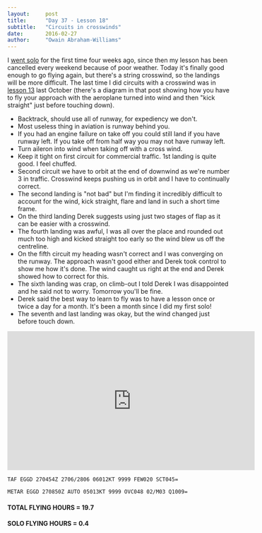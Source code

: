 ```yaml
---
layout:     post
title:      "Day 37 - Lesson 18"
subtitle:   "Circuits in crosswinds"
date:       2016-02-27
author:     "Owain Abraham-Williams"
---
```


I [went solo](/2016/01/30/day-32-lesson-17-first-solo/) for the first time four weeks ago,
since then my lesson has been cancelled every weekend because of poor weather. Today it's
finally good enough to go flying again, but there's a string crosswind, so the landings
will be more difficult. The last time I did circuits with a crosswind was in [lesson 13](/2015/10/17/day-19-lesson-13-crosswind-circuits/)
last October (there's a diagram in that post showing how you have to fly your approach
with the aeroplane turned into wind and then "kick straight" just before touching down).

 * Backtrack, should use all of runway, for expediency we don't.
 * Most useless thing in aviation is runway behind you.
 * If you had an engine failure on take off you could still land if you have runway left. If you take off from half way you may not have runway left.
 * Turn aileron into wind when taking off with a cross wind.
 * Keep it tight on first circuit for commercial traffic. 1st landing is quite good. I feel chuffed.
 * Second circuit we have to orbit at the end of downwind as we're number 3 in traffic.	Crosswind keeps pushing us in orbit and I have to continually correct.
 * The second landing is "not bad" but I'm finding it incredibly difficult to account for the wind, kick straight, flare and land in such a short time frame.
 * On the third landing Derek suggests using just two stages of flap as it can be easier with a crosswind.
 * The fourth landing was awful, I was all over the place and rounded out much too high and kicked straight too early so the wind blew us off the centreline.
 * On the fifth circuit my heading wasn't correct and I was converging on the runway. The approach wasn't good either and Derek took control to show me how it's done. The wind caught us right at the end and Derek showed how to correct for this.
 * The sixth landing was crap, on climb-out I told Derek I was disappointed and he said not to worry. Tomorrow you'll be fine.
 * Derek said the best way to learn to fly was to have a lesson once or twice a day for a month. It's been a month since I did my first solo!
 * The seventh and last landing was okay, but the wind changed just before touch down.

<iframe width="560" height="315" src="https://www.youtube.com/embed/GAAeBQ-gmj4" frameborder="0" allowfullscreen></iframe>

    TAF EGGD 270454Z 2706/2806 06012KT 9999 FEW020 SCT045=

    METAR EGGD 270850Z AUTO 05013KT 9999 OVC048 02/M03 Q1009=

#### TOTAL FLYING HOURS = 19.7

#### SOLO FLYING HOURS = 0.4
